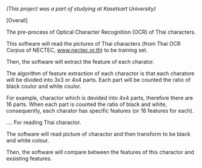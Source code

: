 *(This project was a part of studying at Kasetsart University)*

[Overall]

The pre-process of Optical Character Recognition (OCR) of Thai characters.

This software will read the pictures of Thai characters (from Thai OCR Corpus of NECTEC, www.nectec.or.th) to be training set.

Then, the software will extract the feature of each charator.

The algorithm of feature extraction of each charactor is that each charatore will be divided into 3x3 or 4x4 parts. Each part will be counted the ratio of black coulor and white coulor.

For example, charactor which is devided into 4x4 parts, therefore there are 16 parts. When each part is counted the ratio of black and white, consequently, each charator has specific features (or 16 features for each).

....
For reading Thai charactor. 

The software will read picture of charactor and then transform to be black and white colour.

Then, the software will compare between the features of this charactor and exsisting features.
